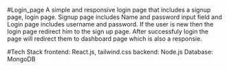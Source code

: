 #Login_page
A simple and responsive login page that includes a signup page, login page. 
Signup page includes Name and password input field and Login page includes username and password. 
If the user is new then the login page redirect him to the sign up page. After successfuly login the page will  redirect them to dashboard page which is also a responsie.

#Tech Stack
frontend: React.js, tailwind.css
backend: Node.js
Database: MongoDB
